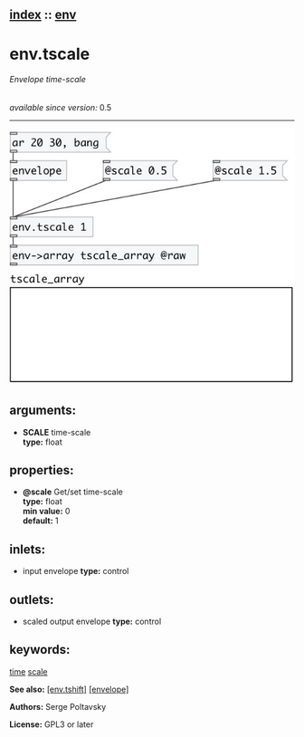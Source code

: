 [index](index.html) :: [env](category_env.html)
---

# env.tscale

###### Envelope time-scale

*available since version:* 0.5

---




[![example](../examples/img/env.tscale.jpg)](../examples/pd/env.tscale.pd)



## arguments:

* **SCALE**
time-scale<br>
__type:__ float<br>





## properties:

* **@scale** 
Get/set time-scale<br>
__type:__ float<br>
__min value:__ 0<br>
__default:__ 1<br>



## inlets:

* input envelope 
__type:__ control<br>



## outlets:

* scaled output envelope
__type:__ control<br>



## keywords:

[time](keywords/time.html)
[scale](keywords/scale.html)



**See also:**
[\[env.tshift\]](env.tshift.html)
[\[envelope\]](envelope.html)




**Authors:** Serge Poltavsky




**License:** GPL3 or later






